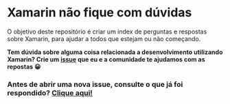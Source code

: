 # Xamarin não fique com dúvidas
O objetivo deste repositório é criar um index de perguntas e respostas sobre Xamarin, para ajudar a todos que estejam ou não começando.

**Tem dúvida sobre alguma coisa relacionada a desenvolvimento utilizando Xamarin? Crie um [issue](https://github.com/willbuildapps/xamarin-duvidas/issues) que eu e a comunidade te ajudamos com as repostas 😀**

### Antes de abrir uma nova issue, consulte o que já foi respondido? [Clique aqui!](https://github.com/willbuildapps/xamarin-duvidas/issues?q=is%3Aissue+is%3Aclosed)
